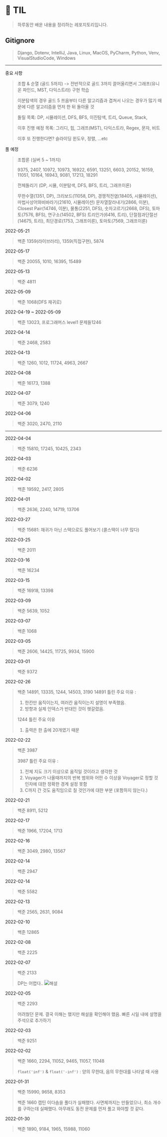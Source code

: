 # 🎇 TIL
>  하루동안 배운 내용을 정리하는 레포지토리입니다.

## Gitignore
> Django, Dotenv, IntelliJ, Java, Linux, MacOS, PyCharm, Python, Venv, VisualStudioCode, Windows

---
중요 사항
> 조합 & 순열 (골드 5까지) -> 전반적으로 골드 3까지 끌어올리면서 그래프(유니온 파인드, MST, 다익스트라) 구현 학습
> 
> 이분탐색의 경우 골드 5 쯔음부터 다른 알고리즘과 겹쳐서 나오는 경우가 많기 때문에 다른 알고리즘을 먼저 한 뒤 돌아올 것
>
> 돌릴 목록: DP, 시뮬레이션, DFS, BFS, 이진탐색, 트리, Queue, Stack, 
> 
> 이후 진행 예정 목록: 그리디, 힙, 그래프(MST), 다익스트라, Regex, 문자, 비트
> 
> 이후 또 진행한다면? 슬라이딩 윈도우, 정렬, ...etc

풀 예정
> 조합론 (실버 5 ~ 1까지)
> 
> 9375, 2407, 
> 10972, 10973, 16922, 6591, 13251, 6603, 20152, 
> 16159, 11051, 10164, 16943, 9081, 17213, 18291

> 전체돌리기 (DP, 시뮬, 이분탐색, DFS, BFS, 트리, 그래프이론)
> 
> 무한수열(1351, DP), 크리보드(11058, DP), 경쟁적전염(18405, 시뮬레이션), 마법사상어와비바라기(21610, 시뮬레이션)
> 문자열잘라내기(2866, 이분), Closest Pair(14746, 이분), 물통(2251, DFS), 숫자고르기(2668, DFS), 토마토(7576, BFS), 연구소(14502, BFS)
> 트리인가(6416, 트리), 단절점과단절선(14675, 트리), 최단경로(1753, 그래프이론), 토마토(7569, 그래프이론)

2022-05-21
> 백준 1359(라이브러리), 1359(직접구현), 5874

2022-05-17
> 백준 20055, 1010, 16395, 15489

2022-05-13
> 백준 4811

2022-05-09
> 백준 1068(DFS 재귀로)

2022-04-19 ~ 2022-05-09
> 백준 13023, 프로그래머스 level1 문제들1246

2022-04-14
> 백준 2468, 2583

2022-04-13
> 백준 1260, 1012, 11724, 4963, 2667


2022-04-08
> 백준 16173, 1388

2022-04-07
> 백준 3079, 1240

2022-04-06
> 백준 3020, 2470, 2110
---
2022-04-04
> 백준 15810, 17245, 10425, 2343

2022-04-03
> 백준 6236

2022-04-02
> 백준 19592, 2417, 2805

2022-04-01
> 백준 2636, 2240, 14719, 13706

2022-03-27
> 백준 15681: 재귀가 아닌 스택으로도 풀어보기 (콜스택이 너무 많다)

2022-03-25
> 백준 2011

2022-03-16
> 백준 16234

2022-03-15
> 백준 16918, 13398

2022-03-09
> 백준 5639, 1052

2022-03-07
> 백준 1068

2022-03-05
> 백준 2606, 14425, 11725, 9934, 15900

2022-03-01
> 백준 9372

2022-02-26
> 백준 14891, 13335, 1244, 14503, 3190
> 14891 틀린 주요 이유 : 
> 1. 한칸만 움직이는지, 여러칸 움직이는지 설명이 부족했음.
> 2. 방향과 실제 인덱스가 반대인 것이 헷갈렸음.
> 
> 1244 틀린 주요 이유
> 1. 출력은 한 출에 20개였기 때문

2022-02-22
> 백준 3987
> 
> 3987 틀린 주요 이유 : 
> 1. 전체 지도 크기 이상으로 움직일 것이라고 생각한 것
> 2. Voyager가 나올때까지의 반복 범위와 어떤 수 이상을 Voyager로 정할 것인자에 대한 정확한 경계 설정 못함
> 3. C까지 간 것도 움직임으로 칠 것인가에 대한 부분 (포함하지 않는다.)

2022-02-21
> 백준 8911, 5212

2022-02-17
> 백준 1966, 17204, 1713

2022-02-16
> 백준 3049, 2980, 13567

2022-02-14
> 백준 2947


2022-02-14
> 백준 5582

2022-02-13
> 백준 2565, 2631, 9084

2022-02-10
> 백준 12865

2022-02-08
> 백준 2225


2022-02-07
> 백준 2133
> 
> DP는 어렵다..
> ![해설](https://user-images.githubusercontent.com/61006711/152803140-f52c861f-54ea-44f7-b2d1-c1c3e187109c.jpeg)

2022-02-05
> 백준 2293
> 
> 어려웠던 문제. 결국 이해는 했지만 해설을 확인해야 했음. 빠른 시일 내에 설명을 주석으로 추가하기

2022-02-03
> 백준 9251


2022-02-02
> 백준 1660, 2294, 11052, 9465, 11057, 11048
> 
> `float('inf')` & `float('-inf')` : 양의 무한대, 음의 무한대를 나타낼 때 사용

2022-01-31
> 백준 15990, 9658, 8353 
> 
> 백준 1660 캡틴 이다솜을 풀다가 실패했다.
> 사면체까지는 만들었으나, 최소 개수를 구하는데 실패했다.
> 아무래도 동전 문제를 먼저 풀고 와야할 것 같다.

2022-01-30
> 백준 1890, 9184, 1965, 15988, 11060